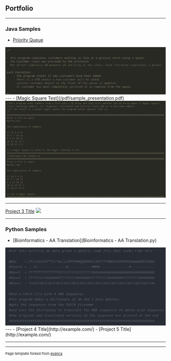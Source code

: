 ## Portfolio

---

### Java Samples 

- [Priority Queue](PriorityQueue.java)
<img src="images/priority_queue.png?raw=true"/>
---
- [Magic Square Test](/pdf/sample_presentation.pdf)
<img src="images/MagicSquareProject.png?raw=true"/>

---
[Project 3 Title](http://example.com/)
<img src="images/dummy_thumbnail.jpg?raw=true"/>

---

### Python Samples 

- [Bioinformatics - AA Translation](Bioinformatics - AA Translation.py)
<img src="images/Bioinformatics_AAtranslation.png?raw=true"/>
---
- [Project 4 Title](http://example.com/)
- [Project 5 Title](http://example.com/)

---




---
<p style="font-size:11px">Page template forked from <a href="https://github.com/evanca/quick-portfolio">evanca</a></p>
<!-- Remove above link if you don't want to attibute -->
